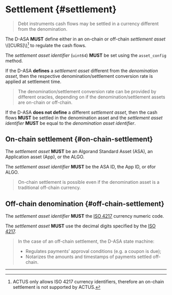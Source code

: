 # Settlement {#settlement}

> Debt instruments cash flows may be settled in a currency different from the denomination.

The D-ASA **MUST** define either in an on-chain or off-chain *settlement asset*
\\([CURS]\\)[^1] to regulate the cash flows.

The *settlement asset identifier* (`uint64`) **MUST** be set using the `asset_config`
method.

If the D-ASA **defines** a *settlement asset* different from the *denomination asset*,
then the respective denomination/settlement conversion rate is applied at settlement
time.

> The denomination/settlement conversion rate can be provided by different oracles,
> depending on if the denomination/settlement assets are on-chain or off-chain.

If the D-ASA **does not define** a different *settlement asset*, then the cash flows
**MUST** be settled in the denomination asset and the *settlement asset identifier*
**MUST** be equal to the *denomination asset identifier*.

## On-chain settlement {#on-chain-settlement}

The *settlement asset* **MUST** be an Algorand Standard Asset (ASA), an Application
asset (App), or the ALGO.

The *settlement asset identifier* **MUST** be the ASA ID, the App ID, or `0`for
ALGO.

> On-chain settlement is possible even if the denomination asset is a traditional
> off-chain currency.

## Off-chain denomination {#off-chain-settlement}

The *settlement asset identifier* **MUST** the <a href="https://en.wikipedia.org/wiki/ISO_4217">ISO
4217</a> currency numeric code.

The *settlement asset* **MUST** use the decimal digits specified by the <a href="https://en.wikipedia.org/wiki/ISO_4217">ISO
4217</a>.

> In the case of an off-chain settlement, the D-ASA state machine:
>
> - Regulates payments’ approval conditions (e.g. a coupon is due);
> - Notarizes the amounts and timestamps of payments settled off-chain.

---

[^1]: ACTUS only allows ISO 4217 currency identifiers, therefore an on-chain settlement
is not supported by ACTUS.
